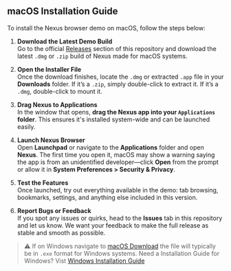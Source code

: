 ## macOS Installation Guide

To install the Nexus browser demo on macOS, follow the steps below:

1. **Download the Latest Demo Build**  
   Go to the official [Releases](./Releases) section of this repository and download the latest `.dmg` or `.zip` build of Nexus made for macOS systems.

2. **Open the Installer File**  
   Once the download finishes, locate the `.dmg` or extracted `.app` file in your **Downloads** folder. If it’s a `.zip`, simply double-click to extract it. If it’s a `.dmg`, double-click to mount it.

3. **Drag Nexus to Applications**  
   In the window that opens, **drag the Nexus app into your `Applications` folder**. This ensures it's installed system-wide and can be launched easily.

4. **Launch Nexus Browser**  
   Open **Launchpad** or navigate to the **Applications** folder and open **Nexus**. The first time you open it, macOS may show a warning saying the app is from an unidentified developer—click **Open** from the prompt or allow it in **System Preferences > Security & Privacy**.

5. **Test the Features**  
   Once launched, try out everything available in the demo: tab browsing, bookmarks, settings, and anything else included in this version.

6. **Report Bugs or Feedback**  
   If you spot any issues or quirks, head to the **Issues** tab in this repository and let us know. We want your feedback to make the full release as stable and smooth as possible.

> ⚠️ If on Windows navigate to [macOS Download](macOSDownload.md) the file will typically be in `.exe` format for Windows systems. Need a Installation Guide for Windows? Vist [Windows Installation Guide](WindowsInstallationGuide.md)

